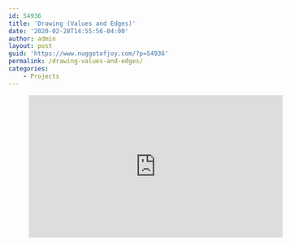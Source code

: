 ```yaml
---
id: 54936
title: 'Drawing (Values and Edges)'
date: '2020-02-28T14:55:56-04:00'
author: admin
layout: post
guid: 'https://www.nuggetofjoy.com/?p=54936'
permalink: /drawing-values-and-edges/
categories:
    - Projects
---
```


<figure class="wp-block-embed-youtube wp-block-embed is-type-video is-provider-youtube wp-embed-aspect-16-9 wp-has-aspect-ratio"><div class="wp-block-embed__wrapper"><iframe allow="accelerometer; autoplay; clipboard-write; encrypted-media; gyroscope; picture-in-picture; web-share" allowfullscreen="" frameborder="0" height="281" loading="lazy" referrerpolicy="strict-origin-when-cross-origin" src="https://www.youtube.com/embed/01dLvv9RPVQ?feature=oembed" title="Learn to Draw #08 - Values & Edges" width="500"></iframe></div></figure>